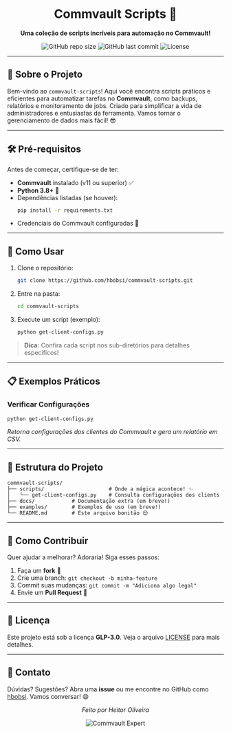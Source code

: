 <div align="center">

# Commvault Scripts 🚀

**Uma coleção de scripts incríveis para automação no Commvault!**

![GitHub repo size](https://img.shields.io/github/repo-size/hbobsi/commvault-scripts?style=for-the-badge)
![GitHub last commit](https://img.shields.io/github/last-commit/hbobsi/commvault-scripts?style=for-the-badge)
![License](https://img.shields.io/github/license/hbobsi/commvault-scripts?style=for-the-badge)

</div>

---

## 📜 Sobre o Projeto

Bem-vindo ao `commvault-scripts`! Aqui você encontra scripts práticos e eficientes para automatizar tarefas no **Commvault**, como backups, relatórios e monitoramento de jobs. Criado para simplificar a vida de administradores e entusiastas da ferramenta. Vamos tornar o gerenciamento de dados mais fácil! 😎

---

## 🛠️ Pré-requisitos

Antes de começar, certifique-se de ter:
- **Commvault** instalado (v11 ou superior) ✅
- **Python 3.8+** 🐍
- Dependências listadas (se houver):
  ```bash
  pip install -r requirements.txt
  ```
- Credenciais do Commvault configuradas 🔑

---

## 🚀 Como Usar

1. Clone o repositório:
   ```bash
   git clone https://github.com/hbobsi/commvault-scripts.git
   ```
2. Entre na pasta:
   ```bash
   cd commvault-scripts
   ```
3. Execute um script (exemplo):
   ```bash
   python get-client-configs.py
   ```

> **Dica:** Confira cada script nos sub-diretórios para detalhes específicos!

---

## 📋 Exemplos Práticos

### Verificar Configurações
```bash
python get-client-configs.py
```
*Retorna configurações dos clientes do Commvault e gera um relatório em CSV.*

---

## 🌟 Estrutura do Projeto

```
commvault-scripts/
├── scripts/                     # Onde a mágica acontece! ✨
│   └── get-client-configs.py    # Consulta configurações dos clients
├── docs/            # Documentação extra (em breve!)
├── examples/        # Exemplos de uso (em breve!)
└── README.md        # Este arquivo bonitão 😍
```

---

## 🤝 Como Contribuir

Quer ajudar a melhorar? Adoraria! Siga esses passos:
1. Faça um **fork** 🍴
2. Crie uma branch: `git checkout -b minha-feature`
3. Commit suas mudanças: `git commit -m "Adiciona algo legal"`
4. Envie um **Pull Request** 🚀

---

## 📝 Licença

Este projeto está sob a licença **GLP-3.0**. Veja o arquivo [LICENSE](LICENSE) para mais detalhes.

---

## 💬 Contato

Dúvidas? Sugestões? Abra uma **issue** ou me encontre no GitHub como [hbobsi](https://github.com/hbobsi). Vamos conversar! 😄

<div align="center">
  <i>Feito por Heitor Oliveira</i>
  
  ![Commvault Expert](https://images.credly.com/images/748e9f47-7ce8-4d7b-b6be-81bb142b2896/linkedin_thumb_image.png)
</div>
